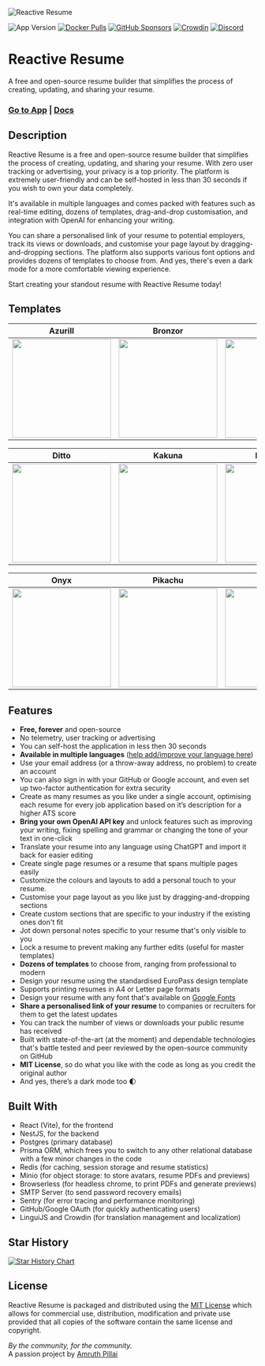 ![Reactive Resume](https://i.imgur.com/FFc4nyZ.jpg)

![App Version](https://img.shields.io/github/package-json/version/AmruthPillai/Reactive-Resume?label=version)
[![Docker Pulls](https://img.shields.io/docker/pulls/amruthpillai/reactive-resume)](https://hub.docker.com/repository/docker/amruthpillai/reactive-resume)
[![GitHub Sponsors](https://img.shields.io/github/sponsors/AmruthPillai)](https://github.com/sponsors/AmruthPillai)
[![Crowdin](https://badges.crowdin.net/reactive-resume/localized.svg)](https://crowdin.com/project/reactive-resume)
[![Discord](https://img.shields.io/discord/1173518977851473940?label=discord&link=https%3A%2F%2Fdiscord.gg%2FhzwkZbyvUW)](https://discord.gg/hzwkZbyvUW)

# Reactive Resume

A free and open-source resume builder that simplifies the process of creating, updating, and sharing your resume.

### [Go to App](https://rxresu.me/) | [Docs](https://docs.rxresu.me/)

## Description

Reactive Resume is a free and open-source resume builder that simplifies the process of creating, updating, and sharing your resume. With zero user tracking or advertising, your privacy is a top priority. The platform is extremely user-friendly and can be self-hosted in less than 30 seconds if you wish to own your data completely.

It's available in multiple languages and comes packed with features such as real-time editing, dozens of templates, drag-and-drop customisation, and integration with OpenAI for enhancing your writing.

You can share a personalised link of your resume to potential employers, track its views or downloads, and customise your page layout by dragging-and-dropping sections. The platform also supports various font options and provides dozens of templates to choose from. And yes, there's even a dark mode for a more comfortable viewing experience.

Start creating your standout resume with Reactive Resume today!

## Templates

| Azurill                                                      | Bronzor                                                     | Chikorita                                                   |
| ------------------------------------------------------------ | ----------------------------------------------------------- | ----------------------------------------------------------- |
| <img src="https://i.imgur.com/jKgo04C.jpeg" width="200px" /> | <img src="https://i.imgur.com/DFNQZP2.jpg" width="200px" /> | <img src="https://i.imgur.com/Dwv8Y7f.jpg" width="200px" /> |

| Ditto                                                       | Kakuna                                                      | Nosepass                                                    |
| ----------------------------------------------------------- | ----------------------------------------------------------- | ----------------------------------------------------------- |
| <img src="https://i.imgur.com/6c5lASL.jpg" width="200px" /> | <img src="https://i.imgur.com/268ML3t.jpg" width="200px" /> | <img src="https://i.imgur.com/npRLsPS.jpg" width="200px" /> |

| Onyx                                                        | Pikachu                                                     | Rhyhorn                                                     |
| ----------------------------------------------------------- | ----------------------------------------------------------- | ----------------------------------------------------------- |
| <img src="https://i.imgur.com/cxplXOW.jpg" width="200px" /> | <img src="https://i.imgur.com/Y9f7qsh.jpg" width="200px" /> | <img src="https://i.imgur.com/h4kQxy2.jpg" width="200px" /> |

## Features

- **Free, forever** and open-source
- No telemetry, user tracking or advertising
- You can self-host the application in less then 30 seconds
- **Available in multiple languages** ([help add/improve your language here](https://translate.rxresu.me/))
- Use your email address (or a throw-away address, no problem) to create an account
- You can also sign in with your GitHub or Google account, and even set up two-factor authentication for extra security
- Create as many resumes as you like under a single account, optimising each resume for every job application based on it’s description for a higher ATS score
- **Bring your own OpenAI API key** and unlock features such as improving your writing, fixing spelling and grammar or changing the tone of your text in one-click
- Translate your resume into any language using ChatGPT and import it back for easier editing
- Create single page resumes or a resume that spans multiple pages easily
- Customize the colours and layouts to add a personal touch to your resume.
- Customise your page layout as you like just by dragging-and-dropping sections
- Create custom sections that are specific to your industry if the existing ones don't fit
- Jot down personal notes specific to your resume that's only visible to you
- Lock a resume to prevent making any further edits (useful for master templates)
- **Dozens of templates** to choose from, ranging from professional to modern
- Design your resume using the standardised EuroPass design template
- Supports printing resumes in A4 or Letter page formats
- Design your resume with any font that's available on [Google Fonts](https://fonts.google.com/)
- **Share a personalised link of your resume** to companies or recruiters for them to get the latest updates
- You can track the number of views or downloads your public resume has received
- Built with state-of-the-art (at the moment) and dependable technologies that's battle tested and peer reviewed by the open-source community on GitHub
- **MIT License**, so do what you like with the code as long as you credit the original author
- And yes, there’s a dark mode too 🌓

## Built With

- React (Vite), for the frontend
- NestJS, for the backend
- Postgres (primary database)
- Prisma ORM, which frees you to switch to any other relational database with a few minor changes in the code
- Redis (for caching, session storage and resume statistics)
- Minio (for object storage: to store avatars, resume PDFs and previews)
- Browserless (for headless chrome, to print PDFs and generate previews)
- SMTP Server (to send password recovery emails)
- Sentry (for error tracing and performance monitoring)
- GitHub/Google OAuth (for quickly authenticating users)
- LinguiJS and Crowdin (for translation management and localization)

## Star History

<a href="https://star-history.com/#AmruthPillai/Reactive-Resume&Date">
  <picture>
    <source media="(prefers-color-scheme: dark)" srcset="https://api.star-history.com/svg?repos=AmruthPillai/Reactive-Resume&type=Date&theme=dark" />
    <source media="(prefers-color-scheme: light)" srcset="https://api.star-history.com/svg?repos=AmruthPillai/Reactive-Resume&type=Date" />
    <img alt="Star History Chart" src="https://api.star-history.com/svg?repos=AmruthPillai/Reactive-Resume&type=Date" />
  </picture>
</a>

## License

Reactive Resume is packaged and distributed using the [MIT License](/LICENSE.md) which allows for commercial use, distribution, modification and private use provided that all copies of the software contain the same license and copyright.

_By the community, for the community._  
A passion project by [Amruth Pillai](https://www.amruthpillai.com/)
